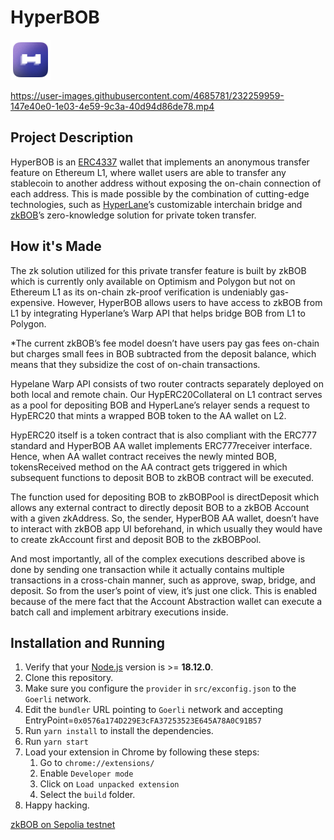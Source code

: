 # HyperBOB

<img src="src/assets/img/icon-128.png" width="64"/>

https://user-images.githubusercontent.com/4685781/232259959-147e40e0-1e03-4e59-9c3a-40d94d86de78.mp4

## Project Description

HyperBOB is an [ERC4337](https://eips.ethereum.org/EIPS/eip-4337) wallet that implements an anonymous transfer feature on Ethereum L1, where wallet users are able to transfer any stablecoin to another address without exposing the on-chain connection of each address. This is made possible by the combination of cutting-edge technologies, such as [HyperLane](https://www.hyperlane.xyz/)’s customizable interchain bridge and [zkBOB](https://dapp.expert/dapp/)’s zero-knowledge solution for private token transfer.

## How it's Made

The zk solution utilized for this private transfer feature is built by zkBOB which is currently only available on Optimism and Polygon but not on Ethereum L1 as its on-chain zk-proof verification is undeniably gas-expensive. However, HyperBOB allows users to have access to zkBOB from L1 by integrating Hyperlane’s Warp API that helps bridge BOB from L1 to Polygon.

\*The current zkBOB’s fee model doesn’t have users pay gas fees on-chain but charges small fees in BOB subtracted from the deposit balance, which means that they subsidize the cost of on-chain transactions.

Hypelane Warp API consists of two router contracts separately deployed on both local and remote chain. Our HypERC20Collateral on L1 contract serves as a pool for depositing BOB and HyperLane’s relayer sends a request to HypERC20 that mints a wrapped BOB token to the AA wallet on L2.

HypERC20 itself is a token contract that is also compliant with the ERC777 standard and HyperBOB AA wallet implements ERC777receiver interface. Hence, when AA wallet contract receives the newly minted BOB, tokensReceived method on the AA contract gets triggered in which subsequent functions to deposit BOB to zkBOB contract will be executed.

The function used for depositing BOB to zkBOBPool is directDeposit which allows any external contract to directly deposit BOB to a zkBOB Account with a given zkAddress. So, the sender, HyperBOB AA wallet, doesn’t have to interact with zkBOB app UI beforehand, in which usually they would have to create zkAccount first and deposit BOB to the zkBOBPool.

And most importantly, all of the complex executions described above is done by sending one transaction while it actually contains multiple transactions in a cross-chain manner, such as approve, swap, bridge, and deposit. So from the user’s point of view, it’s just one click. This is enabled because of the mere fact that the Account Abstraction wallet can execute a batch call and implement arbitrary executions inside.

## Installation and Running

1. Verify that your [Node.js](https://nodejs.org/) version is >= **18.12.0**.
2. Clone this repository.
3. Make sure you configure the `provider` in `src/exconfig.json` to the `Goerli` network.
4. Edit the `bundler` URL pointing to `Goerli` network and accepting EntryPoint=`0x0576a174D229E3cFA37253523E645A78A0C91B57`
5. Run `yarn install` to install the dependencies.
6. Run `yarn start`
7. Load your extension in Chrome by following these steps:
   1. Go to `chrome://extensions/`
   2. Enable `Developer mode`
   3. Click on `Load unpacked extension`
   4. Select the `build` folder.
8. Happy hacking.

[zkBOB on Sepolia testnet](https://staging--zkbob.netlify.app/deposit)

